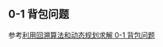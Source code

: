 ## 0-1 背包问题

参考[利用回溯算法和动态规划求解 0-1 背包问题](https://github.com/Clayygou/Datawhale-6-programming/blob/master/Task7/%E5%88%A9%E7%94%A8%E5%9B%9E%E6%BA%AF%E7%AE%97%E6%B3%95%E5%92%8C%E5%8A%A8%E6%80%81%E8%A7%84%E5%88%92%E6%B1%82%E8%A7%A3%200-1%20%E8%83%8C%E5%8C%85%E9%97%AE%E9%A2%98.md)
